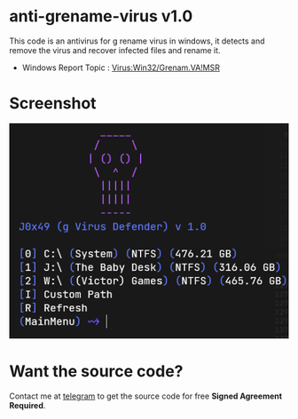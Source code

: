 # anti-grename-virus v1.0

This code is an antivirus for g rename virus in windows, it detects and remove the virus and recover infected files and rename it.
- Windows Report Topic : [Virus:Win32/Grenam.VA!MSR](https://answers.microsoft.com/en-us/windows/forum/all/viruswin32grenamvamsr/92cf3ee6-4cc6-4504-94d6-3a3404210336)

# Screenshot

![screenshot](screenshot.png)

# Want the source code?

Contact me at [telegram](https://t.me/j0x49) to get the source code for free **Signed Agreement Required**. 
